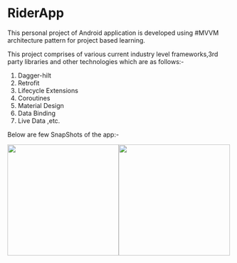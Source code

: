 # RiderApp
This personal project of Android application is developed using #MVVM architecture pattern for project based learning.

This project comprises of various current industry level frameworks,3rd party libraries and other technologies which are as follows:-
1. Dagger-hilt
2. Retrofit
3. Lifecycle Extensions
5. Coroutines
6. Material Design
7. Data Binding
8. Live Data ,etc.


Below are few SnapShots of the app:-


<img src="https://user-images.githubusercontent.com/57033670/156990206-8c4ea313-15e1-4bdc-bd54-1daf8922eedc.png"  width="250"/><img src="https://user-images.githubusercontent.com/57033670/156990229-1b16a50b-5a95-431e-9a60-a40d30150a02.png"  width="250"/>
